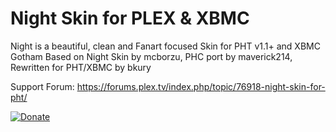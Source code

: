 Night Skin for PLEX & XBMC
==========================

Night is a beautiful, clean and Fanart focused Skin for PHT v1.1+ and XBMC Gotham 
Based on Night Skin by mcborzu, PHC port by maverick214, Rewritten for PHT/XBMC by bkury

Support Forum: https://forums.plex.tv/index.php/topic/76918-night-skin-for-pht/

[![Donate](https://www.paypalobjects.com/en_US/i/btn/btn_donate_LG.gif)](https://www.paypal.com/cgi-bin/webscr?cmd=_donations&business=support%40kury%2eorg&lc=US&item_name=Night%20Skin&no_note=0&currency_code=USD&bn=PP%2dDonationsBF%3abtn_donate_LG%2egif%3aNonHostedGuest)
